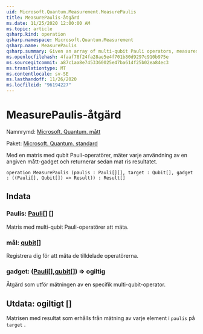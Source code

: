 ```yaml
---
uid: Microsoft.Quantum.Measurement.MeasurePaulis
title: MeasurePaulis-åtgärd
ms.date: 11/25/2020 12:00:00 AM
ms.topic: article
qsharp.kind: operation
qsharp.namespace: Microsoft.Quantum.Measurement
qsharp.name: MeasurePaulis
qsharp.summary: Given an array of multi-qubit Pauli operators, measures each using a specified measurement gadget, then returns the array of results.
ms.openlocfilehash: 4faaf78f24fa28ae5e4f701b80d9297c910b975e
ms.sourcegitcommit: a87c1aa8e7453360025e47ba614f25b02ea84ec3
ms.translationtype: MT
ms.contentlocale: sv-SE
ms.lasthandoff: 11/26/2020
ms.locfileid: "96194227"
---
```

# <a name="measurepaulis-operation"></a>MeasurePaulis-åtgärd

Namnrymd: [Microsoft. Quantum. mått](xref:Microsoft.Quantum.Measurement)

Paket: [Microsoft. Quantum. standard](https://nuget.org/packages/Microsoft.Quantum.Standard)


Med en matris med qubit Pauli-operatörer, mäter varje användning av en angiven mått-gadget och returnerar sedan mat ris resultatet.

```qsharp
operation MeasurePaulis (paulis : Pauli[][], target : Qubit[], gadget : ((Pauli[], Qubit[]) => Result)) : Result[]
```


## <a name="input"></a>Indata

### <a name="paulis--pauli"></a>Paulis: [Pauli](xref:microsoft.quantum.lang-ref.pauli)[] []

Matris med multi-qubit Pauli-operatörer att mäta.


### <a name="target--qubit"></a>mål: [qubit](xref:microsoft.quantum.lang-ref.qubit)[]

Registrera dig för att mäta de tilldelade operatörerna.


### <a name="gadget--pauliqubit--__invalidresult__"></a>gadget: ([Pauli](xref:microsoft.quantum.lang-ref.pauli)[],[qubit](xref:microsoft.quantum.lang-ref.qubit)[]) => __ogiltig <Result>__ 

Åtgärd som utför mätningen av en specifik multi-qubit-operator.



## <a name="output--__invalidresult__"></a>Utdata: __ogiltigt <Result>__[]

Matrisen med resultat som erhålls från mätning av varje element i `paulis` på `target` .